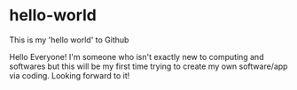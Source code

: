 # hello-world
This is my 'hello world' to Github

Hello Everyone!
I'm someone who isn't exactly new to computing and softwares but this will be my first time trying to create my own software/app via coding. Looking forward to it!
